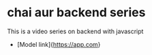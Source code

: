 # chai aur backend series

This is a video series on backend with javascript

- [Model link]{<https://app.com>}
